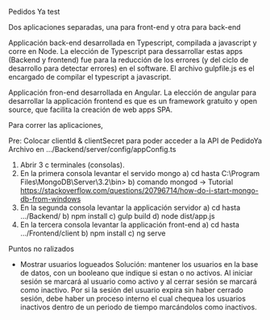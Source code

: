 Pedidos Ya test

Dos aplicaciones separadas, una para front-end y otra para back-end

Applicación back-end desarrollada en Typescript, compilada a javascript y corre en Node.
La elección de Typescript para dessarrollar estas apps (Backend y frontend) fue para la reducción de los errores (y del ciclo de desarrollo para detectar errores) en el software.
El archivo gulpfile.js es el encargado de compilar el typescript a javascript.

Applicación fron-end desarrollada en Angular.
La elección de angular para desarrollar la applicación frontend es que es un framework gratuito y open source, que facilita la creación de web apps SPA.

Para correr las aplicaciones,

Pre: Colocar clientId & clientSecret para poder acceder a la API de PedidoYa
Archivo en .../Backend/server/config/appConfig.ts

1) Abrir 3 c terminales (consolas).
2) En la primera consola levantar el servido mongo
    a) cd hasta C:\Program Files\MongoDB\Server\3.2\bin>
    b) comando mongod
    -> Tutorial https://stackoverflow.com/questions/20796714/how-do-i-start-mongo-db-from-windows
3) En la segunda consola levantar la applicación servidor
    a) cd hasta .../Backend/
    b) npm install
    c) gulp build
    d) node dist/app.js
4) En la tercera consola levantar la applicación front-end
    a) cd hasta .../Frontend/client
    b) npm install
    c) ng serve

Puntos no ralizados
- Mostrar usuarios logueados
    Solución: mantener los usuarios en la base de datos, con un booleano que indique si estan o no activos. Al iniciar sesión se marcará al usuario como activo y al cerrar sesión se marcará como inactivo. Por si la sesión del usuario expira sin haber cerrado sesión, debe haber un proceso interno el cual chequea los usuarios inactivos dentro de un periodo de tiempo marcándolos como inactivos.